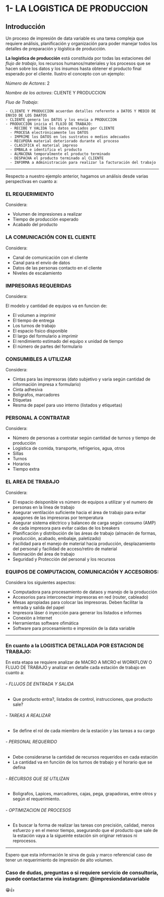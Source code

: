 # **1- LA LOGISTICA DE PRODUCCION**

## Introducción

Un proceso de impresión de data variable es una tarea compleja que requiere análisis, planificación y organización
para poder manejar todos los detalles de preparación y lógística de producción.

**La logística de producción** está constituida por todas las estaciones del *flujo de trabajo*, los recursos 
humanos/materiales y los procesos que se hacen sobre los datos y los insumos hasta obtener el producto final 
esperado por el cliente. Ilustro el concepto con un ejemplo:

  *Número de Actores*: 2
  
  *Nombre de los actores*: CLIENTE Y PRODUCCION

  *Fluo de Trabajo*:

    - CLIENTE Y PRODUCCION acuerdan detalles referente a DATOS Y MEDIO DE ENVIO DE LOS DAATOS
    - CLIENTE genera los DATOS y los envia a PRODUCCION        
    - PRODUCCION inicia el FLUJO DE TRABAJO:
      - RECIBE Y VALIDA los datos enviados por CLIENTE      
      - PROCESA electrónicamente los DATOS
      - IMPRIME los DATOS en los sustratos o medios adecuados
      - RECUPERA material deteriorado durante el proceso    
      - CLASIFICA el material impreso
      - EMBALA e identifica el producto
      - ALMACENA temporalmente el producto terminado
      - DESPACHA el producto terminado al CLIENTE
      - INFORMA a Administración para realizar la facturación del trabajo

<hr>

Respecto a nuestro ejemplo anterior, hagamos un análisis desde varias perspectivas en cuanto a:

 ### EL REQUERIMIENTO
     
  Considera:
    
   - Volumen de impresiones a realizar
   - Tiempo de producción esperado
   - Acabado del producto            

 ### LA COMUNICACIÓN CON EL CLIENTE
     
  Considera:
    
   - Canal de comunicación con el cliente
   - Canal para el envío de datos
   - Datos de las personas contacto en el cliente
   - Niveles de escalamiento  

 ### IMPRESORAS REQUERIDAS
     
  Considera:
  
   El modelo y cantidad de equipos va en funcion de:
   
   - El volumen a imprimir
   - El tiempo de entrega
   - Los turnos de trabajo
   - El espacio fisico disponible
   - El largo del formulario a imprimir
   - El rendimiento estimado del equipo x unidad de tiempo
   - El número de partes del formulario
 
 ### CONSUMIBLES A UTILIZAR
     
  Considera:
    
   - Cintas para las impresoras (dato subjetivo y varia según cantidad de información impresa x formulario)
   - Cinta adhesiva
   - Boligrafos, marcadores
   - Etiquetas
   - Resma de papel para uso interno (listados y etiquetas)      

 ### PERSONAL A CONTRATAR
     
  Considera:
    
   - Número de personas a contratar según cantidad de turnos y tiempo de producción
   - Logistica de comida, transporte, refrigerios, agua, otros
   - Sillas
   - Turnos
   - Horarios
   - Tiempo extra           

 ### EL AREA DE TRABAJO

  Considera:
    
   - El espacio deisponible vs número de equipos a utilizar y el numero de personas en la linea de trabajo
   - Asegurar ventilación suficiente hacia el área de trabajo para evitar apagones de las impresoras por temperatura
   - Asegurar sistema eléctrico y balanceo de carga según consumo (AMP) de cada impresora para evitar caidas de los breakers
   - Planificación y distribución de las áreas de trabajo (almacén de formas, producción, acabado, embalaje, paletizado) 
   - Facilidad para el manejo de material hacia producción, desplazamiento del personal y facilidad de acceso/retiro de material
   - Iluminación del área de trabajo
   - Seguridad y Protección del personal y los recursos

 ### EQUIPOS DE COMPUTACION, COMUNICACIÓN Y ACCESORIOS:

  Considera los siguientes aspectos:
    
   - Computadora para procesamiento de dataos y manejo de la producción
   - Accesorios para interconectar impresoras en red (router, cableado)
   - Mesas apropiadas para colocar las impresoras. Deben facilitar la entrada y salida del papel     
   - Impresora láser ó inyección para generar los listados e informes
   - Conexión a Internet
   - Herramientas software ofimática
   - Software para procesamiento e impresión de la data variable
         
 <hr>
 
 ### En cuanto a la LOGISTICA DETALLADA POR ESTACION DE TRABAJO:

 En esta etapa se requiere analizar de MACRO A MICRO el WORKFLOW O FLUJO DE TRABAJO y analizar en detalle cada 
 estación de trabajo en cuanto a:

######  - FLUJOS DE ENTRADA Y SALIDA
  - Que producto entra?, listados de control, instrucciones, que producto sale? 

######  - TAREAS A REALIZAR
  - Se define el rol de cada miembro de la estación y las tareas a su cargo

######  - PERSONAL REQUERIDO
  - Debe considerarse la cantidad de recursos requeridos en cada estación
  - La cantidad va en función de los turnos de trabajo y el horario que se defina

######  - RECURSOS QUE SE UTILIZAN
  -  Boligrafos, Lapices, marcadores, cajas, pega, grapadoras, entre otros y según el requerimiento.

######  - OPTIMIZACION DE PROCESOS
  - Es buscar la forma de realizar las tareas con precisión, calidad, menos esfuerzo y en el menor tiempo, 
    asegurando que el producto que sale de la estación vaya a la sigueinte estación sin originar retrasos 
    ni reprocesos. 

<hr>

Espero que esta información le sirva de guía y marco referencial caso de tener un requerimiento de impresión de alto volumen.

### Caso de dudas, preguntas o si requiere servicio de consultoría, puede contactarme via instagram: @impresiondatavariable

😁👍

